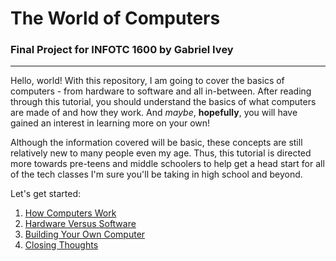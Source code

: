 # The World of Computers
### Final Project for INFOTC 1600 by Gabriel Ivey

---

Hello, world! With this repository, I am going to cover the basics of computers - from hardware to software and all in-between. After reading through this tutorial, you should understand the basics of what computers are made of and how they work. And *maybe*, **hopefully**, you will have gained an interest in learning more on your own!

Although the information covered will be basic, these concepts are still relatively new to many people even my age. Thus, this tutorial is directed more towards pre-teens and middle schoolers to help get a head start for all of the tech classes I'm sure you'll be taking in high school and beyond.

Let's get started:
1. [How Computers Work](https://github.com/gabrielivey/Computers/tree/How-Computers-Work)
2. [Hardware Versus Software](https://github.com/gabrielivey/Computers/tree/Hardware-Versus-Software)
3. [Building Your Own Computer](https://github.com/gabrielivey/Computers/tree/Building-Your-Own-Computer)
4. [Closing Thoughts](https://github.com/gabrielivey/Computers/tree/Closing-Thoughts)
